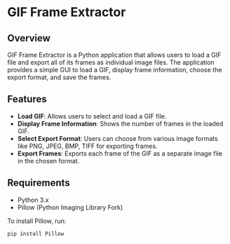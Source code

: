 # GIF Frame Extractor

## Overview

GIF Frame Extractor is a Python application that allows users to load a GIF file and export all of its frames as individual image files. The application provides a simple GUI to load a GIF, display frame information, choose the export format, and save the frames.

## Features

- **Load GIF**: Allows users to select and load a GIF file.
- **Display Frame Information**: Shows the number of frames in the loaded GIF.
- **Select Export Format**: Users can choose from various image formats like PNG, JPEG, BMP, TIFF for exporting frames.
- **Export Frames**: Exports each frame of the GIF as a separate image file in the chosen format.

## Requirements

- Python 3.x
- Pillow (Python Imaging Library Fork)

To install Pillow, run:

```bash
pip install Pillow
```
